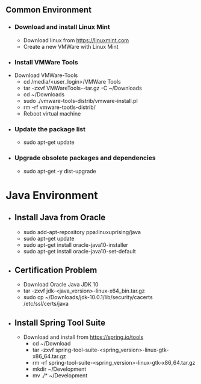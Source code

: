   ## Common Environment
* ### Download and install Linux Mint
  * Download linux from https://linuxmint.com
  * Create a new VMWare with Linux Mint
* ### Install VMWare Tools
* Download VMWare-Tools
    * cd /media/<user_login>/VMWare Tools
    * tar -zxvf VMWareTools-<version>-tar.gz -C ~/Downloads
    * cd ~/Downloads
    * sudo ./vmware-tools-distrib/vmware-install.pl
    * rm -rf vmware-tootls-distrib/
  * Reboot virtual machine
* ### Update the package list
  * sudo apt-get update 
* ### Upgrade obsolete packages and dependencies
  * sudo apt-get -y dist-upgrade

# Java Environment
* ## Install Java from Oracle
  * sudo add-apt-repository ppa:linuxuprising/java
  * sudo apt-get update
  * sudo apt-get install oracle-java10-installer
  * sudo apt-get install oracle-java10-set-default
  
* ## Certification Problem
  * Download Oracle Java JDK 10
  * tar -zxvf jdk-<java_version>-linux-x64_bin.tar.gz
  * sudo cp ~/Downloads/jdk-10.0.1/lib/security/cacerts /etc/ssl/certs/java

* ## Install Spring Tool Suite
  * Download and install from https://spring.io/tools
    * cd ~/Download
    * tar -zxvf spring-tool-suite-<spring_version>-linux-gtk-x86_64.tar.gz
    * rm -rf spring-tool-suite-<spring_version>-linux-gtk-x86_64.tar.gz
    * mkdir ~/Development
    * mv ./* ~/Development

